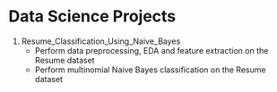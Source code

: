 # Data Science Projects
1. Resume_Classification_Using_Naive_Bayes
	- Perform data preprocessing, EDA and feature extraction on the Resume dataset
	- Perform multinomial Naive Bayes classification on the Resume dataset 
